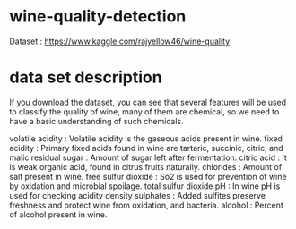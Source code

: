# wine-quality-detection
Dataset : https://www.kaggle.com/rajyellow46/wine-quality

# data set description
If you download the dataset, you can see that several features will be used to classify the quality of wine, many of them are chemical, so we need to have a basic understanding of such chemicals.

 volatile acidity :   Volatile acidity is the gaseous acids present in wine.
 fixed acidity :   Primary fixed acids found in wine are tartaric, succinic, citric, and malic
 residual sugar :   Amount of sugar left after fermentation.
 citric acid :    It is weak organic acid, found in citrus fruits naturally.
 chlorides :   Amount of salt present in wine.
 free sulfur dioxide :   So2 is used for prevention of wine by oxidation and microbial spoilage.
 total sulfur dioxide 
 pH :   In wine pH is used for checking acidity
 density 
 sulphates :    Added sulfites preserve freshness and protect wine from oxidation, and bacteria.
 alcohol :   Percent of alcohol present in wine.

